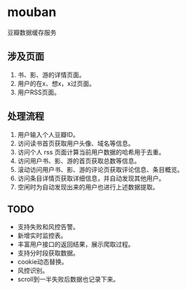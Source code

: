 # mouban

豆瓣数据缓存服务

## 涉及页面

1. 书、影、游的详情页面。
2. 用户的在x、想x，x过页面。
3. 用户RSS页面。

## 处理流程

1. 用户输入个人豆瓣ID。
2. 访问读书首页获取用户头像、域名等信息。
3. 访问个人 rss 页面计算当前用户数据的哈希用于去重。
4. 访问用户书、影、游的首页获取总数等信息。
5. 滚动访问用户书、影、游的评论页获取评论信息、条目概览。
6. 访问条目详情页获取详细信息，并自动发现其他用户。
7. 空闲时为自动发现出来的用户也进行上述数据提取。

## TODO
* 支持失败和风控告警。
* 新增实时监控表。
* 丰富用户接口的返回结果，展示爬取过程。
* 支持分时段获取数据。
* cookie动态替换。
* 风控识别。
* scroll到一半失败后数据也记录下来。
